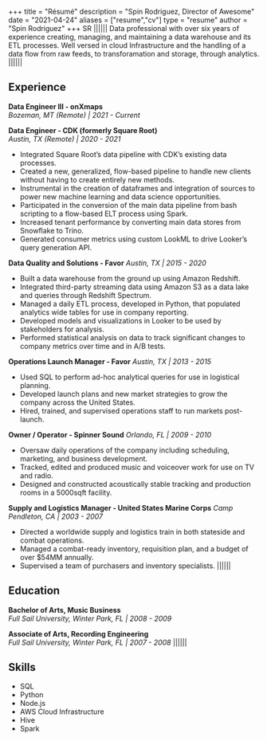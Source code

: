 +++
title = "Résumé"
description = "Spin Rodriguez, Director of Awesome"
date = "2021-04-24"
aliases = ["resume","cv"]
type = "resume"
author = "Spin Rodriguez"
+++
SR
||||||
Data professional with over six years of experience creating, managing, and maintaining a data warehouse and its ETL processes. Well versed in cloud Infrastructure and the handling of a data flow from raw feeds, to transforamation
and storage, through analytics.
||||||
## Experience

**Data Engineer III - onXmaps**  
*Bozeman, MT (Remote) | 2021 - Current*

**Data Engineer - CDK (formerly Square Root)**  
*Austin, TX (Remote) | 2020 - 2021*
* Integrated Square Root’s data pipeline with CDK’s existing data processes.
* Created a new, generalized, flow-based pipeline to handle new clients without having to create entirely new methods.
* Instrumental in the creation of dataframes and integration of sources to power new machine learning and data science opportunities.
* Participated in the conversion of the main data pipeline from bash scripting to a flow-based ELT process using Spark.
* Increased tenant performance by converting main data stores from Snowflake to Trino.
* Generated consumer metrics using custom LookML to drive Looker’s query generation API.

**Data Quality and Solutions - Favor**
*Austin, TX | 2015 - 2020*
* Built a data warehouse from the ground up using Amazon Redshift.
* Integrated third-party streaming data using Amazon S3 as a data lake and queries through Redshift Spectrum.
* Managed a daily ETL process, developed in Python, that populated analytics wide tables for use in company reporting.
* Developed models and visualizations in Looker to be used by stakeholders for analysis.
* Performed statistical analysis on data to track significant changes to company metrics over time and in A/B tests.

**Operations Launch Manager - Favor**
*Austin, TX | 2013 - 2015*
* Used SQL to perform ad-hoc analytical queries for use in logistical planning.
* Developed launch plans and new market strategies to grow the company across the United States.
* Hired, trained, and supervised operations staff to run markets post-launch.

**Owner / Operator - Spinner Sound**
*Orlando, FL | 2009 - 2010*
* Oversaw daily operations of the company including scheduling, marketing, and business development.
* Tracked, edited and produced music and voiceover work for use on TV and radio.
* Designed and constructed acoustically stable tracking and production rooms in a 5000sqft facility.

**Supply and Logistics Manager - United States Marine Corps**
*Camp Pendleton, CA | 2003 - 2007*
* Directed a worldwide supply and logistics train in both stateside and combat operations.
* Managed a combat-ready inventory, requisition plan, and a budget of over $54MM annually.
* Supervised a team of purchasers and inventory specialists.
||||||
## Education

**Bachelor of Arts, Music Business**  
*Full Sail University, Winter Park, FL | 2008 - 2009*

**Associate of Arts, Recording Engineering**  
*Full Sail University, Winter Park, FL | 2007 - 2008*
||||||
## Skills
* SQL
* Python
* Node.js
* AWS Cloud Infrastructure
* Hive
* Spark